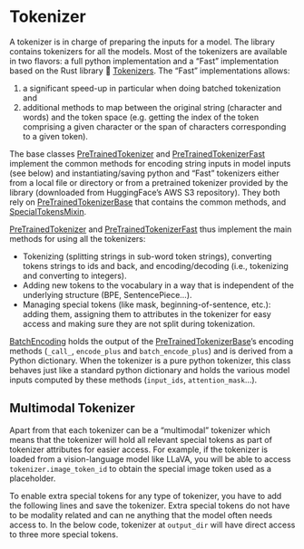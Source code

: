 # Tokenizer
A tokenizer is in charge of preparing the inputs for a model. The library contains tokenizers for all the models. Most of the tokenizers are available in two flavors: a full python implementation and a “Fast” implementation based on the Rust library 🤗 [Tokenizers](https://github.com/huggingface/tokenizers). The “Fast” implementations allows:
1. a significant speed-up in particular when doing batched tokenization and
2. additional methods to map between the original string (character and words) and the token space (e.g. getting the index of the token comprising a given character or the span of characters corresponding to a given token).

The base classes [PreTrainedTokenizer](https://huggingface.co/docs/transformers/v4.52.3/en/main_classes/tokenizer#transformers.PreTrainedTokenizer) and [PreTrainedTokenizerFast](https://huggingface.co/docs/transformers/v4.52.3/en/main_classes/tokenizer#transformers.PreTrainedTokenizerFast) implement the common methods for encoding string inputs in model inputs (see below) and instantiating/saving python and “Fast” tokenizers either from a local file or directory or from a pretrained tokenizer provided by the library (downloaded from HuggingFace’s AWS S3 repository). They both rely on [PreTrainedTokenizerBase](https://huggingface.co/docs/transformers/v4.52.3/en/internal/tokenization_utils#transformers.PreTrainedTokenizerBase) that contains the common methods, and [SpecialTokensMixin](https://huggingface.co/docs/transformers/v4.52.3/en/internal/tokenization_utils#transformers.SpecialTokensMixin).

[PreTrainedTokenizer](https://huggingface.co/docs/transformers/v4.52.3/en/main_classes/tokenizer#transformers.PreTrainedTokenizer) and [PreTrainedTokenizerFast](https://huggingface.co/docs/transformers/v4.52.3/en/main_classes/tokenizer#transformers.PreTrainedTokenizerFast) thus implement the main methods for using all the tokenizers:
- Tokenizing (splitting strings in sub-word token strings), converting tokens strings to ids and back, and encoding/decoding (i.e., tokenizing and converting to integers).
- Adding new tokens to the vocabulary in a way that is independent of the underlying structure (BPE, SentencePiece…).
- Managing special tokens (like mask, beginning-of-sentence, etc.): adding them, assigning them to attributes in the tokenizer for easy access and making sure they are not split during tokenization.

[BatchEncoding](https://huggingface.co/docs/transformers/v4.52.3/en/main_classes/tokenizer#transformers.BatchEncoding) holds the output of the [PreTrainedTokenizerBase](https://huggingface.co/docs/transformers/v4.52.3/en/internal/tokenization_utils#transformers.PreTrainedTokenizerBase)’s encoding methods (`_call_`, `encode_plus` and `batch_encode_plus`) and is derived from a Python dictionary. When the tokenizer is a pure python tokenizer, this class behaves just like a standard python dictionary and holds the various model inputs computed by these methods (`input_ids`, `attention_mask`…).

## Multimodal Tokenizer
Apart from that each tokenizer can be a “multimodal” tokenizer which means that the tokenizer will hold all relevant special tokens as part of tokenizer attributes for easier access. For example, if the tokenizer is loaded from a vision-language model like LLaVA, you will be able to access `tokenizer.image_token_id` to obtain the special image token used as a placeholder.

To enable extra special tokens for any type of tokenizer, you have to add the following lines and save the tokenizer. Extra special tokens do not have to be modality related and can ne anything that the model often needs access to. In the below code, tokenizer at `output_dir` will have direct access to three more special tokens.